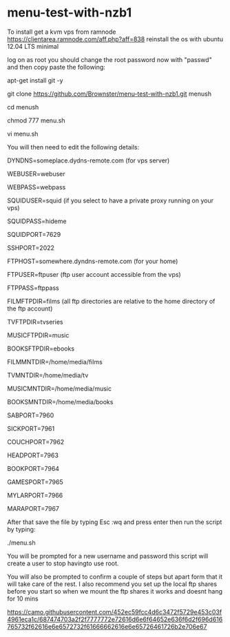 menu-test-with-nzb1
===================
To install get a kvm vps from ramnode https://clientarea.ramnode.com/aff.php?aff=838 reinstall the os with ubuntu 12.04 LTS minimal

log on as root you should change the root password now with "passwd" and then copy paste the following:

apt-get install git -y

git clone https://github.com/Brownster/menu-test-with-nzb1.git menush

cd menush

chmod 777 menu.sh

vi menu.sh

You will then need to edit the following details:

DYNDNS=someplace.dydns-remote.com (for vps server)

WEBUSER=webuser

WEBPASS=webpass

SQUIDUSER=squid (if you select to have a private proxy running on your vps)

SQUIDPASS=hideme

SQUIDPORT=7629

SSHPORT=2022

FTPHOST=somewhere.dyndns-remote.com (for your home)

FTPUSER=ftpuser (ftp user account accessible from the vps)

FTPPASS=ftppass

FILMFTPDIR=films (all ftp directories are relative to the home directory of the ftp account)

TVFTPDIR=tvseries

MUSICFTPDIR=music

BOOKSFTPDIR=ebooks

FILMMNTDIR=/home/media/films

TVMNTDIR=/home/media/tv

MUSICMNTDIR=/home/media/music

BOOKSMNTDIR=/home/media/books

SABPORT=7960

SICKPORT=7961

COUCHPORT=7962

HEADPORT=7963

BOOKPORT=7964

GAMESPORT=7965

MYLARPORT=7966

MARAPORT=7967

After that save the file by typing Esc :wq and press enter then run the script by typing:

./menu.sh

You will be prompted for a new username and password this script will create a user to stop havingto use root.

You will also be prompted to confirm a couple of steps but apart form that it will take care of the rest. I also recommend you set up the local ftp shares before you start so when we mount the ftp shares it works and doesnt hang for 10 mins

https://camo.githubusercontent.com/452ec59fcc4d6c3472f5729e453c03f4961eca1c/687474703a2f2f7777772e72616d6e6f64652e636f6d2f696d616765732f62616e6e6572732f61666662616e6e65726461726b2e706e67
